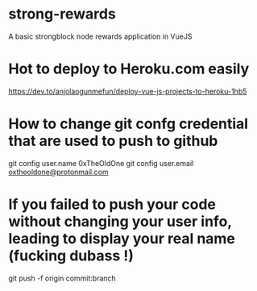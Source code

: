 # strong-rewards

A basic strongblock node rewards application in VueJS

# Hot to deploy to Heroku.com easily

https://dev.to/anjolaogunmefun/deploy-vue-js-projects-to-heroku-1hb5

# How to change git confg credential that are used to push to github

git config user.name 0xTheOldOne
git config user.email oxtheoldone@protonmail.com

# If you failed to push your code without changing your user info, leading to display your real name (fucking dubass !)

git push -f origin commit:branch
